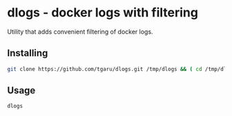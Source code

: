 # dlogs - docker logs with filtering

Utility that adds convenient filtering of docker logs.

## Installing

```bash
git clone https://github.com/tgaru/dlogs.git /tmp/dlogs && ( cd /tmp/dlogs ; /bin/bash install.sh ) && rm -rf /tmp/dlogs
```

## Usage
```bash
dlogs
```